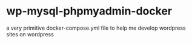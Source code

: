 # wp-mysql-phpmyadmin-docker
a very primitive docker-compose.yml file to help me develop wordpress sites on wordpress 
